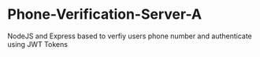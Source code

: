 # Phone-Verification-Server-A
NodeJS and Express based to verfiy users phone number and authenticate using JWT Tokens

